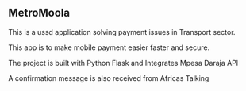 ## MetroMoola

This is a ussd application solving payment issues in Transport sector.

This app is to make mobile payment easier faster and secure.

The project is built with Python Flask and Integrates Mpesa Daraja API 

A confirmation message is also received from Africas Talking

